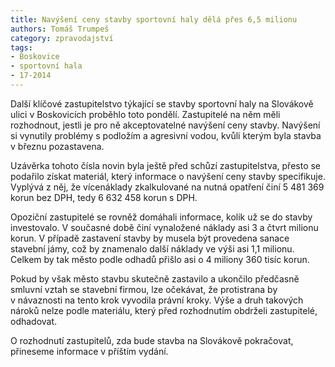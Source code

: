 ```yaml
---
title: Navýšení ceny stavby sportovní haly dělá přes 6,5 milionu
authors: Tomáš Trumpeš
category: zpravodajství
tags:
- Boskovice
- sportovní hala
- 17-2014
---
```


Další klíčové zastupitelstvo týkající se stavby sportovní haly na Slovákově ulici v Boskovicích proběhlo toto pondělí. Zastupitelé na něm měli rozhodnout, jestli je pro ně akceptovatelné navýšení ceny stavby. Navýšení si vynutily problémy s podložím a agresivní vodou, kvůli kterým byla stavba v březnu pozastavena.

Uzávěrka tohoto čísla novin byla ještě před schůzí zastupitelstva, přesto se podařilo získat materiál, který informace o navýšení ceny stavby specifikuje. Vyplývá z něj, že vícenáklady zkalkulované na nutná opatření činí 5 481 369 korun bez DPH, tedy 6 632 458 korun s DPH.

Opoziční zastupitelé se rovněž domáhali informace, kolik už se do stavby investovalo. V současné době činí vynaložené náklady asi 3 a čtvrt milionu korun. V případě zastavení stavby by musela být provedena sanace stavební jámy, což by znamenalo další náklady ve výši asi 1,1 milionu. Celkem by tak město podle odhadů přišlo asi o 4 miliony 360 tisíc korun.

Pokud by však město stavbu skutečně zastavilo a ukončilo předčasně smluvní vztah se stavební firmou, lze očekávat, že protistrana by v návaznosti na tento krok vyvodila právní kroky. Výše a druh takových nároků nelze podle materiálu, který před rozhodnutím obdrželi zastupitelé, odhadovat.

O rozhodnutí zastupitelů, zda bude stavba na Slovákově pokračovat, přineseme informace v příštím vydání.